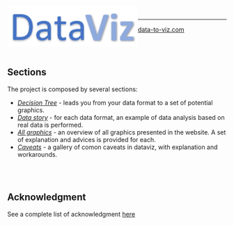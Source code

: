 <img align="left" src="img/logo/typo.png" width="300">
<br>
<hr>

[data-to-viz.com](https://www.data-to-viz.com)

<br>



<br>

Sections
-----
The project is composed by several sections:

- *[Decision Tree]()* - leads you from your data format to a set of potential graphics.
- *[Data story](https://www.data-to-viz.com/#story)* - for each data format, an example of data analysis based on real data is performed.
- *[All graphics](https://www.data-to-viz.com/#portfolio)* - an overview of all graphics presented in the website. A set of explanation and advices is provided for each.
- *[Caveats](https://www.data-to-viz.com/#caveats)* - a gallery of comon caveats in dataviz, with explanation and workarounds.

<br>



<br>






Acknowledgment
-----
See a complete list of acknowledgment [here](https://www.data-to-viz.com/about.html#acknowledgmentanchor)





